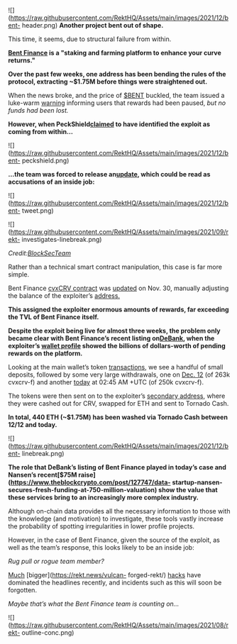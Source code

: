 ![](https://raw.githubusercontent.com/RektHQ/Assets/main/images/2021/12/bent-
header.png) **Another project bent out of shape.**

This time, it seems, due to structural failure from within.

 **[Bent Finance](https://app.bentfinance.com/) is a "staking and farming
platform to enhance your curve returns."**

 **Over the past few weeks, one address has been bending the rules of the
protocol, extracting ~$1.75M before things were straightened out.**

When the news broke, and the price of
[$BENT](https://www.coingecko.com/en/coins/bent-finance) buckled, the team
issued a luke-warm
[warning](https://twitter.com/BENT_Finance/status/1473109745942687745)
informing users that rewards had been paused, _but no funds had been lost._

 **However, when
PeckShield[claimed](https://twitter.com/peckshield/status/1473175071560994816)
to have identified the exploit as coming from within…**

![](https://raw.githubusercontent.com/RektHQ/Assets/main/images/2021/12/bent-
peckshield.png)

 **…the team was forced to release
an[update](https://twitter.com/BENT_Finance/status/1473188374492053505), which
could be read as accusations of an inside job:**

![](https://raw.githubusercontent.com/RektHQ/Assets/main/images/2021/12/bent-
tweet.png)

![](https://raw.githubusercontent.com/RektHQ/Assets/main/images/2021/09/rekt-
investigates-linebreak.png)

_Credit:[BlockSecTeam](https://twitter.com/BlockSecTeam/status/1473188863136780288?s=20)_

Rather than a technical smart contract manipulation, this case is far more
simple.

Bent Finance [cvxCRV
contract](https://etherscan.io/address/0x270b6aff561284ef380cdd6d8b036f4981049a86)
was
[updated](https://etherscan.io/tx/0xf711641ea9814d78780c8a51ad734ad44d58baf3f97256a3f5ec3200a29eadc7)
on Nov. 30, manually adjusting the balance of the exploiter’s
[address.](https://etherscan.io/address/0xd23cfffa066f81c7640e3f0dc8bb2958f7686d1f)

 **This assigned the exploiter enormous amounts of rewards, far exceeding the
TVL of Bent Finance itself.**

 **Despite the exploit being live for almost three weeks, the problem only
became clear with Bent Finance’s recent listing
on[DeBank](https://twitter.com/DeBankDeFi/status/1473077001267253248), when
the exploiter’s [wallet
profile](https://debank.com/profile/0xd23cfffa066f81c7640e3f0dc8bb2958f7686d1f)
showed the billions of dollars-worth of pending rewards on the platform.**

Looking at the main wallet’s token
[transactions](https://etherscan.io/tokentxns?a=0xd23cfffa066f81c7640e3f0dc8bb2958f7686d1f),
we see a handful of small deposits, followed by some very large withdrawals,
one on [Dec.
12](https://etherscan.io/tx/0x11961c4df0b27bd7188d451dd18005dc8aff7ad4a80c7f7441b56495cae219c5)
(of 263k cvxcrv-f) and another
[today](https://etherscan.io/tx/0x52d4d5a9a83ff8ca6a7fd102954c4c5d2658043d9049abfc47cd8c37692b95be)
at 02:45 AM +UTC (of 250k cvxcrv-f).

The tokens were then sent on to the exploiter’s [secondary
address](https://etherscan.io/address/0x9e966a54082427d7ac56aeaee4baae7d11a6e468),
where they were cashed out for CRV, swapped for ETH and sent to Tornado Cash.

 **In total, 440 ETH (~$1.75M) has been washed via Tornado Cash between 12/12
and today.**

![](https://raw.githubusercontent.com/RektHQ/Assets/main/images/2021/12/bent-
linebreak.png)

 **The role that DeBank’s listing of Bent Finance played in today’s case and
Nansen’s recent[$75M raise](https://www.theblockcrypto.com/post/127747/data-
startup-nansen-secures-fresh-funding-at-750-million-valuation) show the value
that these services bring to an increasingly more complex industry.**

Although on-chain data provides all the necessary information to those with
the knowledge (and motivation) to investigate, these tools vastly increase the
probability of spotting irregularities in lower profile projects.

However, in the case of Bent Finance, given the source of the exploit, as well
as the team’s response, this looks likely to be an inside job:

 _Rug pull or rogue team member?_

[Much](https://rekt.news/ascendex-rekt/) [bigger](https://rekt.news/vulcan-
forged-rekt/) [hacks](https://rekt.news/grim-finance-rekt/) have dominated the
headlines recently, and incidents such as this will soon be forgotten.

 _Maybe that’s what the Bent Finance team is counting on…_

![](https://raw.githubusercontent.com/RektHQ/Assets/main/images/2021/08/rekt-
outline-conc.png)


